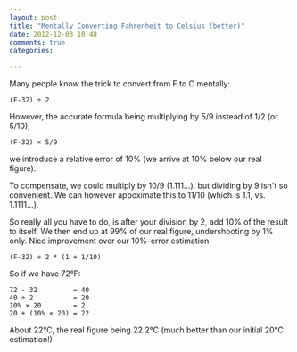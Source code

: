 ```yaml
---
layout: post
title: "Mentally Converting Fahrenheit to Celsius (better)"
date: 2012-12-03 10:48
comments: true
categories:

---
```


Many people know the trick to convert from F to C mentally:

    (F-32) ÷ 2

However, the accurate formula being multiplying by 5/9 instead of 1/2
(or 5/10),

    (F-32) × 5/9

we introduce a relative error of 10% (we arrive at 10% below
our real figure).

<!-- more -->

To compensate, we could multiply by 10/9 (1.111...), but dividing by
9 isn't so convenient. We can however appoximate this to 11/10
(which is 1.1, vs. 1.1111...).

So really all you have to do, is after your division by 2, add 10%
of the result to itself. We then end up at 99% of our real figure,
undershooting by 1% only. Nice improvement over our 10%-error
estimation.

    (F-32) ÷ 2 * (1 + 1/10)

So if we have 72°F:

    72 - 32         = 40
    40 ÷ 2          = 20
    10% × 20        = 2
    20 + (10% × 20) = 22


About 22°C, the real figure being 22.2°C (much better than our initial
20°C estimation!)
